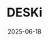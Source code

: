 ---  
layout: startup_page  
title: "DESKi"  
id: "heartfocus.ai"  
permalink: "/deskiheartfocus.ai06182025/"  
website: "https://www.heartfocus.ai/"  
funding_round: "Seed"  
funding_amount: "$6M"  
investors: "Racine², BNP Paribas Développement, Épopée Gestion, Good Only Ventures, Better Angle, NACO"  
about: "DESKi is a healthtech company developing AI-powered diagnostic tools, specifically the FDA-approved cardiac imaging software HeartFocus. HeartFocus uses AI to enable healthcare professionals to perform cardiac ultrasounds, improving early detection of heart disease and making it accessible in various healthcare settings."  
markets: "Healthtech, AI, Medical Device, Artificial Intelligence (AI), Health Care, Machine Learning"  
hq: "Bordeaux, France"  
founded_year: "2016"  
linkedin: "https://www.linkedin.com/company/deski"  
twitter: ""  
instagram: ""  
facebook: ""  
crunchbase: "https://www.crunchbase.com/organization/deski"  
pitchbook: "https://pitchbook.com/profiles/company/538326-37"  

date_display: "18-Jun-2025"  
date: "2025-06-18"

# SEO Optimization  
meta_title: "DESKi - Seed Funding ($6M)"  
meta_description: "DESKi, DESKi is a healthtech company developing AI-powered diagnostic tools, specifically the FDA-approved cardiac imaging software HeartFocus. HeartFocus us..."  
meta_keywords: "DESKi, Healthtech, AI, Medical Device, Artificial Intelligence (AI), Health Care, Machine Learning, Seed funding"  
canonical_url: "https://startup.projectstartups.com/deskiheartfocus.ai06182025/"  
---